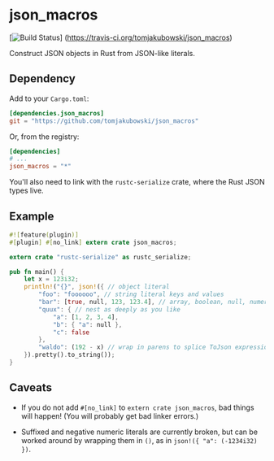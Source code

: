# json_macros

[![Build Status](https://travis-ci.org/tomjakubowski/json_macros.svg?branch=master)]
(https://travis-ci.org/tomjakubowski/json_macros)

Construct JSON objects in Rust from JSON-like literals.

## Dependency

Add to your `Cargo.toml`:

```toml
[dependencies.json_macros]
git = "https://github.com/tomjakubowski/json_macros"
```

Or, from the registry:
```toml
[dependencies]
# ...
json_macros = "*"
```

You'll also need to link with the `rustc-serialize` crate, where the Rust
JSON types live.

## Example

```rust
#![feature(plugin)]
#[plugin] #[no_link] extern crate json_macros;

extern crate "rustc-serialize" as rustc_serialize;

pub fn main() {
    let x = 123i32;
    println!("{}", json!({ // object literal
        "foo": "foooooo", // string literal keys and values
        "bar": [true, null, 123, 123.4], // array, boolean, null, numeric literals
        "quux": { // nest as deeply as you like
            "a": [1, 2, 3, 4],
            "b": { "a": null },
            "c": false
        },
        "waldo": (192 - x) // wrap in parens to splice ToJson expressions directly
    }).pretty().to_string());
}
```

## Caveats

* If you do not add `#[no_link]` to `extern crate json_macros`, bad things will happen!
  (You will probably get bad linker errors.)

* Suffixed and negative numeric literals are currently broken, but can
  be worked around by wrapping them in `()`, as in `json!({ "a": (-1234i32) })`.
